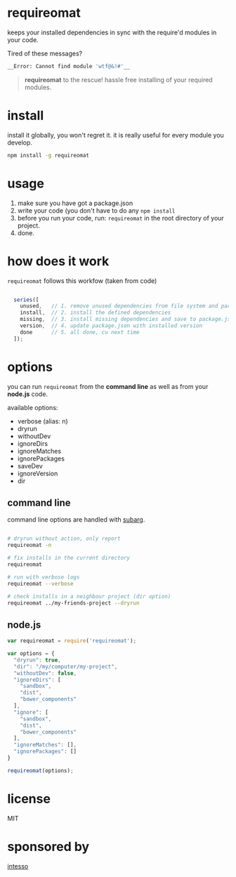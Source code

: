 # requireomat


keeps your installed dependencies in sync with the require'd modules in your code.

Tired of these messages?


```bash
__Error: Cannot find module 'wtf@&!#'__
```


> __requireomat__ to the rescue!
> hassle free installing of your required modules.



# install
install it globally, you won't regret it. it is really useful for every module you develop.

```bash
npm install -g requireomat
```

# usage

 1. make sure you have got a package.json
 2. write your code (you don't have to do any `npm install`
 3. before you run your code, run: `requireomat` in the root directory of your project.
 4. done.


# how does it work

`requireomat` follows this workfow (taken from code)

 ```javascript

   series([
     unused,   // 1. remove unused dependencies from file system and package.json
     install,  // 2. install the defined dependencies
     missing,  // 3. install missing dependencies and save to package.json
     version,  // 4. update package.json with installed version
     done      // 5. all done, cu next time
   ]);

 ```

# options

you can run `requireomat` from the __command line__ as well as from your __node.js__ code.

available options:

 - verbose (alias: n)
 - dryrun
 - withoutDev
 - ignoreDirs
 - ignoreMatches
 - ignorePackages
 - saveDev
 - ignoreVersion
 - dir


## command line
command line options are handled with [subarg](https://npmjs.org/subarg).

```bash

# dryrun without action, only report
requireomat -n

# fix installs in the current directory
requireomat

# run with verbose logs
requireomat --verbose

# check installs in a neighbour project (dir option)
requireomat ../my-friends-project --dryrun
```

## node.js

```javascript
var requireomat = require('requireomat');

var options = {
  "dryrun": true,
  "dir": "/my/computer/my-project",
  "withoutDev": false,
  "ignoreDirs": [
    "sandbox",
    "dist",
    "bower_components"
  ],
  "ignore": [
    "sandbox",
    "dist",
    "bower_components"
  ],
  "ignoreMatches": [],
  "ignorePackages": []
}

requireomat(options);

```

# license

MIT

# sponsored by

[intesso](http://intesso.com)



